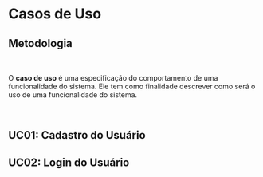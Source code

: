 #  Casos de Uso
<div class="line"></div>

##  Metodologia

<p align="justify">&emsp;

O **caso de uso** é uma especificação do comportamento de uma funcionalidade do sistema. Ele tem como finalidade descrever como será o uso de uma funcionalidade do sistema.

</p>
<br>

## UC01: Cadastro do Usuário
## UC02: Login do Usuário

